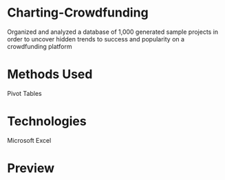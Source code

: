 # Charting-Crowdfunding
Organized and analyzed a database of 1,000 generated sample projects in order to uncover hidden trends to success and popularity on a crowdfunding platform

# Methods Used
Pivot Tables

# Technologies
Microsoft Excel

# Preview

